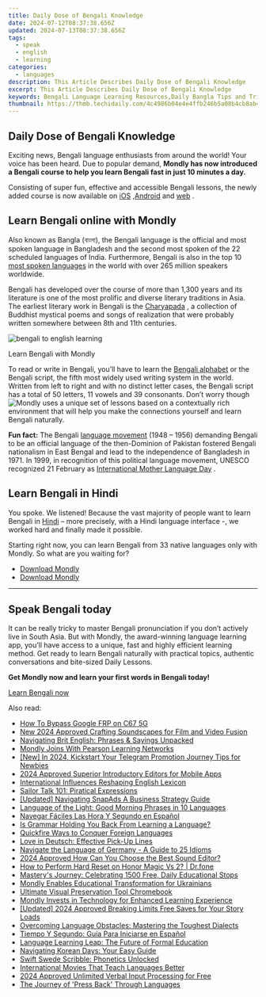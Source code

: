 ```yaml
---
title: Daily Dose of Bengali Knowledge
date: 2024-07-12T08:37:38.656Z
updated: 2024-07-13T08:37:38.656Z
tags:
  - speak
  - english
  - learning
categories:
  - languages
description: This Article Describes Daily Dose of Bengali Knowledge
excerpt: This Article Describes Daily Dose of Bengali Knowledge
keywords: Bengali Language Learning Resources,Daily Bangla Tips and Tricks,Bengali Cultural Insights Daily,Routine Learning of Bengali,Everyday Bengali Vocabulary Expansion,Daily Lessons on Bengali Language & Literature,Introduction to Modern Bangla
thumbnail: https://thmb.techidaily.com/4c4986b04e4e4ffb246b5a08b4cb8ab42716db3ec20badd6e4149efabbe9ecee.jpg
---
```


## Daily Dose of Bengali Knowledge

 Exciting news, Bengali language enthusiasts from around the world!‌ Your voice has been heard. Due to popular demand, **Mondly has now introduced a Bengali course to help you learn Bengali fast in just 10 minutes a day.**

 Consisting of super fun, effective and accessible Bengali lessons, the newly added course is now available on [iOS](https://app.adjust.io/5ixfg4k?campaign=blog-post-id-4530&fallback=https%3A%2F%2Fapp.mondly.com?avangate%5Fsrc=blog-post-id-4530?mother%5Flang=en%5Fus?target%5Flang=bn&redirect%5Fandroid=https%3A%2F%2Fplay.google.com%2Fstore%2Fapps%2Fdetails%3Fid%3Dcom.atistudios.mondly.languages&redirect%5Fios=https%3A%2F%2Fitunes.apple.com%2Fapp%2Fid987873536&redirect%5Fmacos=https%3A%2F%2Fapp.mondly.com?avangate%5Fsrc=blog-post-id-4530?mother%5Flang=en%5Fus?target%5Flang=bn) ,[Android](https://app.adjust.io/5ixfg4k?campaign=blog-post-id-4530&fallback=https%3A%2F%2Fapp.mondly.com?avangate%5Fsrc=blog-post-id-4530?mother%5Flang=en%5Fus?target%5Flang=bn&redirect%5Fandroid=https%3A%2F%2Fplay.google.com%2Fstore%2Fapps%2Fdetails%3Fid%3Dcom.atistudios.mondly.languages&redirect%5Fios=https%3A%2F%2Fitunes.apple.com%2Fapp%2Fid987873536&redirect%5Fmacos=https%3A%2F%2Fapp.mondly.com?avangate%5Fsrc=blog-post-id-4530?mother%5Flang=en%5Fus?target%5Flang=bn) and [web](https://app.adjust.io/5ixfg4k?campaign=blog-post-id-4530&fallback=https%3A%2F%2Fapp.mondly.com?avangate%5Fsrc=blog-post-id-4530?mother%5Flang=en%5Fus?target%5Flang=bn&redirect%5Fandroid=https%3A%2F%2Fplay.google.com%2Fstore%2Fapps%2Fdetails%3Fid%3Dcom.atistudios.mondly.languages&redirect%5Fios=https%3A%2F%2Fitunes.apple.com%2Fapp%2Fid987873536&redirect%5Fmacos=https%3A%2F%2Fapp.mondly.com?avangate%5Fsrc=blog-post-id-4530?mother%5Flang=en%5Fus?target%5Flang=bn) .

## Learn Bengali online with Mondly

 Also known as Bangla (বাংলা), the Bengali language is the official and most spoken language in Bangladesh and the second most spoken of the 22 scheduled languages of India. Furthermore, Bengali is also in the top 10 [most spoken languages](https://shop.mondly.com/affiliate.php?ACCOUNT=ATISTUDI&AFFILIATE=108875&PATH=https://www.mondly.com?AFFILIATE=108875) in the world with over 265 million speakers worldwide.

 Bengali has developed over the course of more than 1,300 years and its literature is one of the most prolific and diverse literary traditions in Asia. The earliest literary work in Bengali is the [Charyapada](https://en.wikipedia.org/wiki/Charyapada) , a collection of Buddhist mystical poems and songs of realization that were probably written somewhere between 8th and 11th centuries.

![bengali to english learning](https://edge.mondly.com/blog/wp-content/uploads/2020/03/bengali-to-english-learning-1-562x600.jpg "Learn Bengali Online In Just 10 Minutes A Day 2")

 Learn Bengali with Mondly

 To read or write in Bengali, you’ll have to learn the [Bengali alphabet](https://en.wikipedia.org/wiki/Bengali%5Falphabet) or the Bengali script, the fifth most widely used writing system in the world. Written from left to right and with no distinct letter cases, the Bengali script has a total of 50 letters, 11 vowels and 39 consonants. Don’t worry though ![Mondly](https://app.adjust.io/5ixfg4k?campaign=blog-post-id-4530&fallback=https%3A%2F%2Fapp.mondly.com?avangate%5Fsrc=blog-post-id-4530?mother%5Flang=en%5Fus?target%5Flang=bn&redirect%5Fandroid=https%3A%2F%2Fplay.google.com%2Fstore%2Fapps%2Fdetails%3Fid%3Dcom.atistudios.mondly.languages&redirect%5Fios=https%3A%2F%2Fitunes.apple.com%2Fapp%2Fid987873536&redirect%5Fmacos=https%3A%2F%2Fapp.mondly.com?avangate%5Fsrc=blog-post-id-4530?mother%5Flang=en%5Fus?target%5Flang=bn) uses a unique set of lessons based on a contextually rich environment that will help you make the connections yourself and learn Bengali naturally.

**Fun fact:** The Bengali [language movement](https://en.wikipedia.org/wiki/Bengali%5Flanguage%5Fmovement) (1948 – 1956) demanding Bengali to be an official language of the then-Dominion of Pakistan fostered Bengali nationalism in East Bengal and lead to the independence of Bangladesh in 1971\. In 1999, in recognition of this political language movement, UNESCO recognized 21 February as [International Mother Language Day](https://shop.mondly.com/affiliate.php?ACCOUNT=ATISTUDI&AFFILIATE=108875&PATH=https://www.mondly.com?AFFILIATE=108875) .

## Learn Bengali in Hindi

 You spoke. We listened! Because the vast majority of people want to learn Bengali in [Hindi](https://shop.mondly.com/affiliate.php?ACCOUNT=ATISTUDI&AFFILIATE=108875&PATH=https://www.mondly.com?AFFILIATE=108875) – more precisely, with a Hindi language interface -, we worked hard and finally made it possible.

 Starting right now, you can learn Bengali from 33 native languages only with Mondly. So what are you waiting for?

* [Download Mondly](https://www.facebook.com/sharer/sharer.php?u=https%3A%2F%2Fwww.mondly.com%2Fblog%2Flearn-bengali-online%2F&t=Learn+Bengali+Online+in+Just+10+Minutes+a+Day "Share on Facebook")
* [Download Mondly](https://shop.mondly.com/affiliate.php?ACCOUNT=ATISTUDI&AFFILIATE=108875&PATH=https://www.mondly.com?AFFILIATE=108875)

---

## Speak Bengali today

 It can be really tricky to master Bengali pronunciation if you don’t actively live in South Asia. But with Mondly, the award-winning language learning app, you’ll have access to a unique, fast and highly efficient learning method. Get ready to learn Bengali naturally with practical topics, authentic conversations and bite-sized Daily Lessons.

**Get Mondly now and learn your first words in Bengali today!**

[Learn Bengali now](https://adjt.mondly.com/5ixfg4k?campaign=blog-post-id-4530&fallback=https%3A%2F%2Fapp.mondly.com%3Futm%5Fmedium%3Dblog%5Fblog-post-id-4530%26utm%5Fsource%3Dblog-post-id-4530&redirect%5Fmacos=https%3A%2F%2Fapp.mondly.com%3Futm%5Fmedium%3Dblog%5Fblog-post-id-4530%26utm%5Fsource%3Dblog-post-id-4530&redirect%5Fandroid=https%3A%2F%2Fplay.google.com%2Fstore%2Fapps%2Fdetails%3Fid%3Dcom.atistudios.mondly.languages%3Futm%5Fmedium%3Dblog%5Fblog-post-id-4530%26utm%5Fsource%3Dblog-post-id-4530&redirect%5Fios=https%3A%2F%2Fapps.apple.com%2Fapp%2Fapple-store%2Fid987873536%3Fpt%3D78954800%26ct%3Dblog-post-id-4530%26mt%3D8 "Learn Bengali now")

<ins class="adsbygoogle"
     style="display:block"
     data-ad-format="autorelaxed"
     data-ad-client="ca-pub-7571918770474297"
     data-ad-slot="1223367746"></ins>



<ins class="adsbygoogle"
     style="display:block"
     data-ad-client="ca-pub-7571918770474297"
     data-ad-slot="8358498916"
     data-ad-format="auto"
     data-full-width-responsive="true"></ins>



<span class="atpl-alsoreadstyle">Also read:</span>
<div><ul>
<li><a href="https://phone-solutions.techidaily.com/how-to-bypass-google-frp-on-c67-5g-by-drfone-android-unlock-remove-google-frp/"><u>How To Bypass Google FRP on C67 5G</u></a></li>
<li><a href="https://sound-tweaking.techidaily.com/new-2024-approved-crafting-soundscapes-for-film-and-video-fusion/"><u>New 2024 Approved Crafting Soundscapes for Film and Video Fusion</u></a></li>
<li><a href="https://mondly-stories.techidaily.com/navigating-brit-english-phrases-and-sayings-unpacked/"><u>Navigating Brit English: Phrases & Sayings Unpacked</u></a></li>
<li><a href="https://mondly-stories.techidaily.com/mondly-joins-with-pearson-learning-networks/"><u>Mondly Joins With Pearson Learning Networks</u></a></li>
<li><a href="https://vp-tips.techidaily.com/new-in-2024-kickstart-your-telegram-promotion-journey-tips-for-newbies/"><u>[New] In 2024, Kickstart Your Telegram Promotion Journey  Tips for Newbies</u></a></li>
<li><a href="https://some-guidance.techidaily.com/2024-approved-superior-introductory-editors-for-mobile-apps/"><u>2024 Approved  Superior Introductory Editors for Mobile Apps</u></a></li>
<li><a href="https://mondly-stories.techidaily.com/international-influences-reshaping-english-lexicon/"><u>International Influences Reshaping English Lexicon</u></a></li>
<li><a href="https://mondly-stories.techidaily.com/sailor-talk-101-piratical-expressions/"><u>Sailor Talk 101: Piratical Expressions</u></a></li>
<li><a href="https://snapchat-videos.techidaily.com/updated-navigating-snapads-a-business-strategy-guide/"><u>[Updated] Navigating SnapAds  A Business Strategy Guide</u></a></li>
<li><a href="https://mondly-stories.techidaily.com/language-of-the-light-good-morning-phrases-in-10-languages/"><u>Language of the Light: Good Morning Phrases in 10 Languages</u></a></li>
<li><a href="https://mondly-stories.techidaily.com/navegar-faciles-las-hora-y-segundo-en-espanol/"><u>Navegar Fáciles Las Hora Y Segundo en Español</u></a></li>
<li><a href="https://mondly-stories.techidaily.com/is-grammar-holding-you-back-from-learning-a-language/"><u>Is Grammar Holding You Back From Learning a Language?</u></a></li>
<li><a href="https://mondly-stories.techidaily.com/quickfire-ways-to-conquer-foreign-languages/"><u>Quickfire Ways to Conquer Foreign Languages</u></a></li>
<li><a href="https://mondly-stories.techidaily.com/love-in-deutsch-effective-pick-up-lines/"><u>Love in Deutsch: Effective Pick-Up Lines</u></a></li>
<li><a href="https://mondly-stories.techidaily.com/navigate-the-language-of-germany-a-guide-to-25-idioms/"><u>Navigate the Language of Germany - A Guide to 25 Idioms</u></a></li>
<li><a href="https://audio-editing.techidaily.com/2024-approved-how-can-you-choose-the-best-sound-editor/"><u>2024 Approved How Can You Choose the Best Sound Editor?</u></a></li>
<li><a href="https://techidaily.com/how-to-perform-hard-reset-on-honor-magic-vs-2-drfone-by-drfone-reset-android-reset-android/"><u>How to Perform Hard Reset on Honor Magic Vs 2? | Dr.fone</u></a></li>
<li><a href="https://mondly-stories.techidaily.com/masterys-journey-celebrating-1500-free-daily-educational-stops/"><u>Mastery's Journey: Celebrating 1500 Free, Daily Educational Stops</u></a></li>
<li><a href="https://mondly-stories.techidaily.com/mondly-enables-educational-transformation-for-ukrainians/"><u>Mondly Enables Educational Transformation for Ukrainians</u></a></li>
<li><a href="https://screen-recording.techidaily.com/ultimate-visual-preservation-tool-chromebook/"><u>Ultimate Visual Preservation Tool  Chromebook</u></a></li>
<li><a href="https://mondly-stories.techidaily.com/mondly-invests-in-technology-for-enhanced-learning-experience/"><u>Mondly Invests in Technology for Enhanced Learning Experience</u></a></li>
<li><a href="https://instagram-video-recordings.techidaily.com/updated-2024-approved-breaking-limits-free-saves-for-your-story-loads/"><u>[Updated] 2024 Approved  Breaking Limits  Free Saves for Your Story Loads</u></a></li>
<li><a href="https://mondly-stories.techidaily.com/overcoming-language-obstacles-mastering-the-toughest-dialects/"><u>Overcoming Language Obstacles: Mastering the Toughest Dialects</u></a></li>
<li><a href="https://mondly-stories.techidaily.com/tiempo-y-segundo-guia-para-iniciarse-en-espanol/"><u>Tiempo Y Segundo: Guía Para Iniciarse en Español</u></a></li>
<li><a href="https://mondly-stories.techidaily.com/language-learning-leap-the-future-of-formal-education/"><u>Language Learning Leap: The Future of Formal Education</u></a></li>
<li><a href="https://mondly-stories.techidaily.com/navigating-korean-days-your-easy-guide/"><u>Navigating Korean Days: Your Easy Guide</u></a></li>
<li><a href="https://mondly-stories.techidaily.com/swift-swede-scribble-phonetics-unlocked/"><u>Swift Swede Scribble: Phonetics Unlocked</u></a></li>
<li><a href="https://mondly-stories.techidaily.com/international-movies-that-teach-languages-better/"><u>International Movies That Teach Languages Better</u></a></li>
<li><a href="https://some-skills.techidaily.com/2024-approved-unlimited-verbal-input-processing-for-free/"><u>2024 Approved  Unlimited Verbal Input Processing for Free</u></a></li>
<li><a href="https://mondly-stories.techidaily.com/the-journey-of-press-back-through-languages/"><u>The Journey of 'Press Back' Through Languages</u></a></li>
</ul></div>
